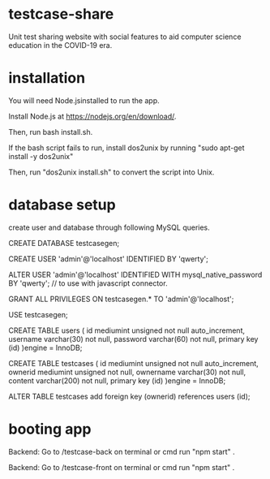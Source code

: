 # testcase-share
Unit test sharing website with social features to aid computer science education in the COVID-19 era.

# installation
You will need Node.jsinstalled to run the app.

Install Node.js at https://nodejs.org/en/download/.

Then, run bash install.sh.

If the bash script fails to run, install dos2unix by running "sudo apt-get install -y dos2unix"

Then, run "dos2unix install.sh" to convert the script into Unix.

# database setup

create user and database through following MySQL queries.

CREATE DATABASE testcasegen;

CREATE USER 'admin'@'localhost' IDENTIFIED BY 'qwerty';

ALTER USER 'admin'@'localhost' IDENTIFIED WITH mysql_native_password BY 'qwerty'; // to use with javascript connector.

GRANT ALL PRIVILEGES ON testcasegen.* TO 'admin'@'localhost';

USE testcasegen;

CREATE TABLE users (
id mediumint unsigned not null auto_increment,
username varchar(30) not null,
password varchar(60) not null,
primary key (id)
)engine = InnoDB;

CREATE TABLE testcases (
id mediumint unsigned not null auto_increment,
ownerid mediumint unsigned not null,
ownername varchar(30) not null,
content varchar(200) not null,
primary key (id)
)engine = InnoDB;

ALTER TABLE testcases add foreign key (ownerid) references users (id);

# booting app
Backend:
Go to /testcase-back on terminal or cmd
run "npm start" .

Backend:
Go to /testcase-front on terminal or cmd
run "npm start" .

